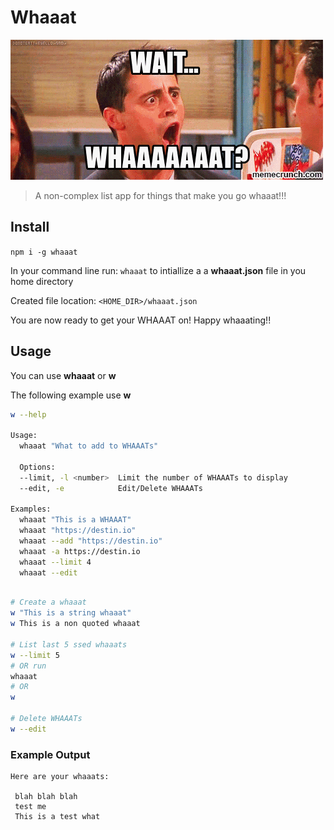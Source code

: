 # Whaaat

![Whaaat](/repo.gif)

> A non-complex list app for things that make you go whaaat!!!

## Install

`npm i -g whaaat`

In your command line run: `whaaat` to intiallize a a **whaaat.json** file in you home directory

Created file location:
`<HOME_DIR>/whaaat.json`

You are now ready to get your WHAAAT on! Happy whaaating!!

## Usage

You can use **whaaat** or **w**

The following example use **w**

```Bash
w --help

Usage:
  whaaat "What to add to WHAAATs"

  Options:
  --limit, -l <number>  Limit the number of WHAAATs to display
  --edit, -e            Edit/Delete WHAAATs

Examples:
  whaaat "This is a WHAAAT"
  whaaat "https://destin.io"
  whaaat --add "https://destin.io"
  whaaat -a https://destin.io
  whaaat --limit 4
  whaaat --edit
```

```Bash

# Create a whaaat
w "This is a string whaaat"
w This is a non quoted whaaat

# List last 5 ssed whaaats
w --limit 5
# OR run
whaaat
# OR
w

# Delete WHAAATs
w --edit
```

### Example Output

```
Here are your whaaats:

 blah blah blah
 test me
 This is a test what
```

